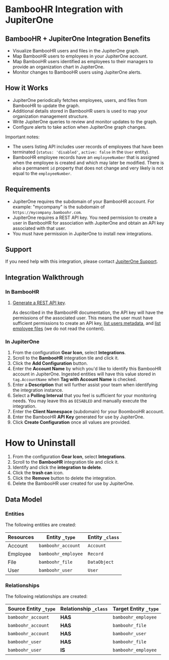 # BambooHR Integration with JupiterOne

## BambooHR + JupiterOne Integration Benefits

*   Visualize BambooHR users and files in the JupiterOne graph.
*   Map BambooHR users to employees in your JupiterOne account.
*   Map BambooHR users identified as employees to their managers to provide an
    organization chart in JupiterOne.
*   Monitor changes to BambooHR users using JupiterOne alerts.

## How it Works

*   JupiterOne periodically fetches employees, users, and files from BambooHR to
    update the graph.
*   Additional details stored in BambooHR users is used to map your organization
    management structure.
*   Write JupiterOne queries to review and monitor updates to the graph.
*   Configure alerts to take action when JupiterOne graph changes.

Important notes:

*   The users listing API includes user records of employees that have been
    terminated (`status: 'disabled'`, `active: false` in the `User` entity).
*   BambooHR employee records have an `employeeNumber` that is assigned when the
    employee is created and which may later be modified. There is also a permanent
    `id` property that does not change and very likely is not equal to the
    `employeeNumber`.

## Requirements

*   JupiterOne requires the subdomain of your BambooHR account. For example:
    "mycompany" is the subdomain of `https://mycompany.bamboohr.com`.
*   JupiterOne requires a REST API key. You need permission to create a user in
    BambooHR for association with JupiterOne and obtain an API key associated with
    that user.
*   You must have permission in JupiterOne to install new integrations.

## Support

If you need help with this integration, please contact
[JupiterOne Support](https://support.jupiterone.io).

## Integration Walkthrough

### In BambooHR

1.  [Generate a REST API key](https://documentation.bamboohr.com/docs/getting-started).

    As described in the BambooHR documentation, the API key will have the
    permissions of the associated user. This means the user must have sufficient
    permissions to create an API key,
    [list users metadata](https://www.bamboohr.com/api/documentation/metadata.php),
    and
    [list employee files](https://www.bamboohr.com/api/documentation/employees.php)
    (we do not read the content).

### In JupiterOne

1.  From the configuration **Gear Icon**, select **Integrations**.
2.  Scroll to the **BambooHR** integration tile and click it.
3.  Click the **Add Configuration** button.
4.  Enter the **Account Name** by which you'd like to identify this BambooHR
    account in JupiterOne. Ingested entities will have this value stored in
    `tag.AccountName` when **Tag with Account Name** is checked.
5.  Enter a **Description** that will further assist your team when identifying
    the integration instance.
6.  Select a **Polling Interval** that you feel is sufficient for your monitoring
    needs. You may leave this as `DISABLED` and manually execute the integration.
7.  Enter the **Client Namespace** (subdomain) for your BoombooHR account.
8.  Enter the BambooHR **API Key** generated for use by JupiterOne.
9.  Click **Create Configuration** once all values are provided.

# How to Uninstall

1.  From the configuration **Gear Icon**, select **Integrations**.
2.  Scroll to the **BambooHR** integration tile and click it.
3.  Identify and click the **integration to delete**.
4.  Click the **trash can** icon.
5.  Click the **Remove** button to delete the integration.
6.  Delete the BambooHR user created for use by JupiterOne.

<!-- {J1_DOCUMENTATION_MARKER_START} -->

<!--
********************************************************************************
NOTE: ALL OF THE FOLLOWING DOCUMENTATION IS GENERATED USING THE
"j1-integration document" COMMAND. DO NOT EDIT BY HAND! PLEASE SEE THE DEVELOPER
DOCUMENTATION FOR USAGE INFORMATION:

https://github.com/JupiterOne/sdk/blob/main/docs/integrations/development.md
********************************************************************************
-->

## Data Model

### Entities

The following entities are created:

| Resources | Entity `_type`      | Entity `_class` |
| --------- | ------------------- | --------------- |
| Account   | `bamboohr_account`  | `Account`       |
| Employee  | `bamboohr_employee` | `Record`        |
| File      | `bamboohr_file`     | `DataObject`    |
| User      | `bamboohr_user`     | `User`          |

### Relationships

The following relationships are created:

| Source Entity `_type` | Relationship `_class` | Target Entity `_type` |
| --------------------- | --------------------- | --------------------- |
| `bamboohr_account`    | **HAS**               | `bamboohr_employee`   |
| `bamboohr_account`    | **HAS**               | `bamboohr_file`       |
| `bamboohr_account`    | **HAS**               | `bamboohr_user`       |
| `bamboohr_user`       | **HAS**               | `bamboohr_file`       |
| `bamboohr_user`       | **IS**                | `bamboohr_employee`   |

<!--
********************************************************************************
END OF GENERATED DOCUMENTATION AFTER BELOW MARKER
********************************************************************************
-->

<!-- {J1_DOCUMENTATION_MARKER_END} -->
 
<!--  jupiterOneDocVersion=0-8-1 -->
